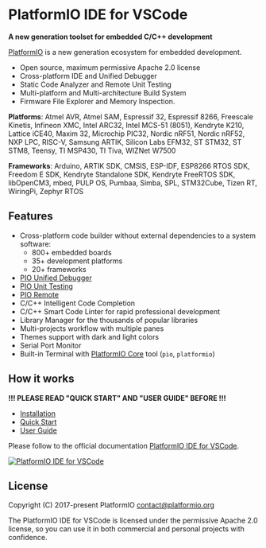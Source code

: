# PlatformIO IDE for VSCode

**A new generation toolset for embedded C/C++ development**

[PlatformIO](https://platformio.org) is a new generation ecosystem for embedded development.

* Open source, maximum permissive Apache 2.0 license
* Cross-platform IDE and Unified Debugger
* Static Code Analyzer and Remote Unit Testing
* Multi-platform and Multi-architecture Build System
* Firmware File Explorer and Memory Inspection.

**Platforms**: Atmel AVR, Atmel SAM, Espressif 32, Espressif 8266, Freescale Kinetis, Infineon XMC, Intel ARC32, Intel MCS-51 (8051), Kendryte K210, Lattice iCE40, Maxim 32, Microchip PIC32, Nordic nRF51, Nordic nRF52, NXP LPC, RISC-V, Samsung ARTIK, Silicon Labs EFM32, ST STM32, ST STM8, Teensy, TI MSP430, TI Tiva, WIZNet W7500

**Frameworks**: Arduino, ARTIK SDK, CMSIS, ESP-IDF, ESP8266 RTOS SDK, Freedom E SDK, Kendryte Standalone SDK, Kendryte FreeRTOS SDK, libOpenCM3, mbed, PULP OS, Pumbaa, Simba, SPL, STM32Cube, Tizen RT, WiringPi, Zephyr RTOS

## Features

* Cross-platform code builder without external dependencies to a system software:
    - 800+ embedded boards
    - 35+ development platforms
    - 20+ frameworks
* [PIO Unified Debugger](http://docs.platformio.org/page/plus/debugging.html)
* [PIO Unit Testing](http://docs.platformio.org/page/plus/unit-testing.html)
* [PIO Remote](http://docs.platformio.org/page/plus/pio-remote.html)
* C/C++ Intelligent Code Completion
* C/C++ Smart Code Linter for rapid professional development
* Library Manager for the thousands of popular libraries
* Multi-projects workflow with multiple panes
* Themes support with dark and light colors
* Serial Port Monitor
* Built-in Terminal with [PlatformIO Core](http://docs.platformio.org/page/core.html) tool (``pio``, ``platformio``)

## How it works

**!!! PLEASE READ "QUICK START" AND "USER GUIDE" BEFORE !!!**

* [Installation](http://docs.platformio.org/page/ide/vscode.html)
* [Quick Start](http://docs.platformio.org/page/ide/vscode.html#quick-start)
* [User Guide](http://docs.platformio.org/page/ide/vscode.html#user-guide)

Please follow to the official documentation [PlatformIO IDE for VSCode](http://docs.platformio.org/page/ide/vscode.html).

[![PlatformIO IDE for VSCode](https://docs.platformio.org/en/latest/_images/platformio-ide-vscode.png)](http://docs.platformio.org/page/ide/vscode.html)

## License

Copyright (C) 2017-present PlatformIO <contact@platformio.org>

The PlatformIO IDE for VSCode is licensed under the permissive Apache 2.0 license,
so you can use it in both commercial and personal projects with confidence.
